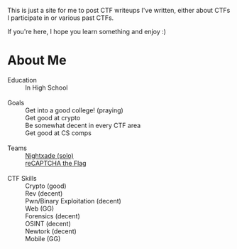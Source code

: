 This is just a site for me to post CTF writeups I've written, either about CTFs I participate in or various past CTFs.  

If you're here, I hope you learn something and enjoy :)  

# About Me
<dl>

<dt>Education</dt>
<dd>In High School</dd>
<br>
<dt>Goals</dt>
<dd>Get into a good college! (praying)</dd>
<dd>Get good at crypto</dd>
<dd>Be somewhat decent in every CTF area</dd>
<dd>Get good at CS comps</dd>
<br>
<dt>Teams</dt>
<dd><a href="https://ctftime.org/team/262393">Nightxade (solo)</a></dd>
<dd><a href="https://ctftime.org/team/280900">reCAPTCHA the Flag</a></dd>
<br>
<dt>CTF Skills</dt>
<dd>Crypto (good)</dd>
<dd>Rev (decent)</dd>
<dd>Pwn/Binary Exploitation (decent)</dd>
<dd>Web (GG)</dd>
<dd>Forensics (decent)</dd>
<dd>OSINT (decent)</dd>
<dd>Newtork (decent)</dd>
<dd>Mobile (GG)</dd>

</dl>